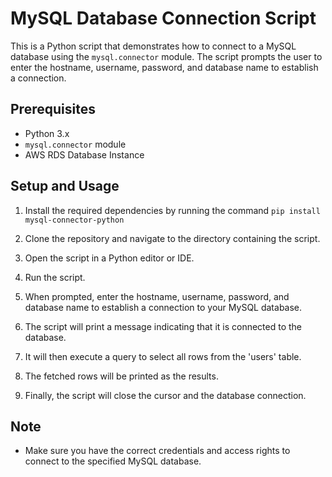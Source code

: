# MySQL Database Connection Script
This is a Python script that demonstrates how to connect to a MySQL database using the `mysql.connector` module. The script prompts the user to enter the hostname, username, password, and database name to establish a connection.

## Prerequisites
- Python 3.x
- `mysql.connector` module
- AWS RDS Database Instance

## Setup and Usage
1. Install the required dependencies by running the command `pip install mysql-connector-python`

2. Clone the repository and navigate to the directory containing the script.

3. Open the script in a Python editor or IDE.

4. Run the script.

5. When prompted, enter the hostname, username, password, and database name to establish a connection to your MySQL database.

6. The script will print a message indicating that it is connected to the database.

7. It will then execute a query to select all rows from the 'users' table.

8. The fetched rows will be printed as the results.

9. Finally, the script will close the cursor and the database connection.

## Note
- Make sure you have the correct credentials and access rights to connect to the specified MySQL database.